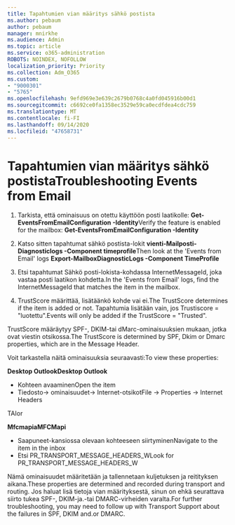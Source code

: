```yaml
---
title: Tapahtumien vian määritys sähkö postista
ms.author: pebaum
author: pebaum
manager: mnirkhe
ms.audience: Admin
ms.topic: article
ms.service: o365-administration
ROBOTS: NOINDEX, NOFOLLOW
localization_priority: Priority
ms.collection: Adm_O365
ms.custom:
- "9000301"
- "5765"
ms.openlocfilehash: 9efd969e3e639c2679b0768c4a0fd045916b00d1
ms.sourcegitcommit: c6692ce0fa1358ec3529e59ca0ecdfdea4cdc759
ms.translationtype: MT
ms.contentlocale: fi-FI
ms.lasthandoff: 09/14/2020
ms.locfileid: "47658731"
---
```

# <a name="troubleshooting-events-from-email"></a><span data-ttu-id="d7c4b-102">Tapahtumien vian määritys sähkö postista</span><span class="sxs-lookup"><span data-stu-id="d7c4b-102">Troubleshooting Events from Email</span></span>

1. <span data-ttu-id="d7c4b-103">Tarkista, että ominaisuus on otettu käyttöön posti laatikolle: **Get-EventsFromEmailConfiguration <mailbox> -Identity**</span><span class="sxs-lookup"><span data-stu-id="d7c4b-103">Verify the feature is enabled for the mailbox: **Get-EventsFromEmailConfiguration -Identity <mailbox>**</span></span>

2. <span data-ttu-id="d7c4b-104">Katso sitten tapahtumat sähkö postista-lokit **vienti-Mailposti-Diagnosticlogs <mailbox> -Component timeprofile**</span><span class="sxs-lookup"><span data-stu-id="d7c4b-104">Then look at the 'Events from Email' logs **Export-MailboxDiagnosticLogs <mailbox> -Component TimeProfile**</span></span>

3. <span data-ttu-id="d7c4b-105">Etsi tapahtumat Sähkö posti-lokista-kohdassa InternetMessageId, joka vastaa posti laatikon kohdetta.</span><span class="sxs-lookup"><span data-stu-id="d7c4b-105">In the 'Events from Email' logs, find the InternetMessageId that matches the item in the mailbox.</span></span>  

4. <span data-ttu-id="d7c4b-106">TrustScore määrittää, lisätäänkö kohde vai ei.</span><span class="sxs-lookup"><span data-stu-id="d7c4b-106">The TrustScore determines if the item is added or not.</span></span> <span data-ttu-id="d7c4b-107">Tapahtumia lisätään vain, jos Trustiscore = "luotettu".</span><span class="sxs-lookup"><span data-stu-id="d7c4b-107">Events will only be added if the TrustScore = "Trusted".</span></span>

<span data-ttu-id="d7c4b-108">TrustScore määräytyy SPF-, DKIM-tai dMarc-ominaisuuksien mukaan, jotka ovat viestin otsikossa.</span><span class="sxs-lookup"><span data-stu-id="d7c4b-108">The TrustScore is determined by SPF, Dkim or Dmarc properties, which are in the Message Header.</span></span>

<span data-ttu-id="d7c4b-109">Voit tarkastella näitä ominaisuuksia seuraavasti:</span><span class="sxs-lookup"><span data-stu-id="d7c4b-109">To view these properties:</span></span>

<span data-ttu-id="d7c4b-110">**Desktop Outlook**</span><span class="sxs-lookup"><span data-stu-id="d7c4b-110">**Desktop Outlook**</span></span>

- <span data-ttu-id="d7c4b-111">Kohteen avaaminen</span><span class="sxs-lookup"><span data-stu-id="d7c4b-111">Open the item</span></span>
- <span data-ttu-id="d7c4b-112">Tiedosto-> ominaisuudet-> Internet-otsikot</span><span class="sxs-lookup"><span data-stu-id="d7c4b-112">File -> Properties -> Internet Headers</span></span>

<span data-ttu-id="d7c4b-113">TAI</span><span class="sxs-lookup"><span data-stu-id="d7c4b-113">or</span></span>

<span data-ttu-id="d7c4b-114">**Mfcmapia**</span><span class="sxs-lookup"><span data-stu-id="d7c4b-114">**MFCMapi**</span></span>

- <span data-ttu-id="d7c4b-115">Saapuneet-kansiossa olevaan kohteeseen siirtyminen</span><span class="sxs-lookup"><span data-stu-id="d7c4b-115">Navigate to the item in the inbox</span></span>
- <span data-ttu-id="d7c4b-116">Etsi PR_TRANSPORT_MESSAGE_HEADERS_W</span><span class="sxs-lookup"><span data-stu-id="d7c4b-116">Look for PR_TRANSPORT_MESSAGE_HEADERS_W</span></span>

<span data-ttu-id="d7c4b-117">Nämä ominaisuudet määritetään ja tallennetaan kuljetuksen ja reitityksen aikana.</span><span class="sxs-lookup"><span data-stu-id="d7c4b-117">These properties are determined and recorded during transport and routing.</span></span> <span data-ttu-id="d7c4b-118">Jos haluat lisä tietoja vian määrityksestä, sinun on ehkä seurattava siirto tukea SPF-, DKIM-ja.-tai DMARC-virheiden varalta.</span><span class="sxs-lookup"><span data-stu-id="d7c4b-118">For further troubleshooting, you may need to follow up with Transport Support about the failures in  SPF, DKIM and.or DMARC.</span></span>